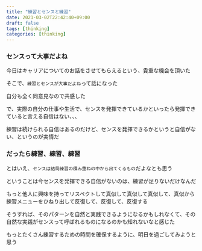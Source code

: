 ```yaml
---
title: "練習とセンスと練習"
date: 2021-03-02T22:42:40+09:00
draft: false
tags: [thinking]
categories: [thinking]
---
```


### センスって大事だよね

今日はキャリアについてのお話をさせてもらえるという、貴重な機会を頂いた

そこで、`練習とセンスが大事だよね`って話になった

自分も全く同意見なので共感した

で、実際の自分の仕事や生活で、センスを発揮できているかといったら発揮できていると言える自信はない、、、

練習は続けられる自信はあるのだけど、センスを発揮できるかというと自信がない、というのが実情だ

### だったら練習、練習、練習

とはいえ、`センスは結局練習の積み重ねの中から出てくるもの`だよなとも思う

ということは今センスを発揮できる自信がないのは、練習が足りないだけなんだ

もっと他人に興味を持ってリスペクトして真似して真似して真似して、真似から練習メニューをひねり出して反復して、反復して、反復する

そうすれば、そのパターンを自然と実践できるようになるかもしれなくて、その自然な実践がセンスって呼ばれるものになるのかも知れないなと感じた

もっとたくさん練習するための時間を確保するように、明日を過ごしてみようと思う


